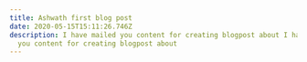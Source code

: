 ```yaml
---
title: Ashwath first blog post
date: 2020-05-15T15:11:26.746Z
description: I have mailed you content for creating blogpost about I have mailed
  you content for creating blogpost about
---
```

![]()